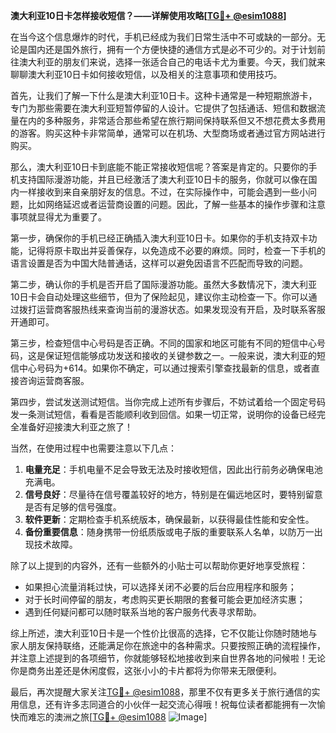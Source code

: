 **澳大利亚10日卡怎样接收短信？——详解使用攻略[[TG💪+ @esim1088](https://t.me/s/esim1088)]**

在当今这个信息爆炸的时代，手机已经成为我们日常生活中不可或缺的一部分。无论是国内还是国外旅行，拥有一个方便快捷的通信方式是必不可少的。对于计划前往澳大利亚的朋友们来说，选择一张适合自己的电话卡尤为重要。今天，我们就来聊聊澳大利亚10日卡如何接收短信，以及相关的注意事项和使用技巧。

首先，让我们了解一下什么是澳大利亚10日卡。这种卡通常是一种短期旅游卡，专门为那些需要在澳大利亚短暂停留的人设计。它提供了包括通话、短信和数据流量在内的多种服务，非常适合那些希望在旅行期间保持联系但又不想花费太多费用的游客。购买这种卡非常简单，通常可以在机场、大型商场或者通过官方网站进行购买。

那么，澳大利亚10日卡到底能不能正常接收短信呢？答案是肯定的。只要你的手机支持国际漫游功能，并且已经激活了澳大利亚10日卡的服务，你就可以像在国内一样接收到来自亲朋好友的信息。不过，在实际操作中，可能会遇到一些小问题，比如网络延迟或者运营商设置的问题。因此，了解一些基本的操作步骤和注意事项就显得尤为重要了。

第一步，确保你的手机已经正确插入澳大利亚10日卡。如果你的手机支持双卡功能，记得将原卡取出并妥善保存，以免造成不必要的麻烦。同时，检查一下手机的语言设置是否为中国大陆普通话，这样可以避免因语言不匹配而导致的问题。

第二步，确认你的手机是否开启了国际漫游功能。虽然大多数情况下，澳大利亚10日卡会自动处理这些细节，但为了保险起见，建议你主动检查一下。你可以通过拨打运营商客服热线来查询当前的漫游状态。如果发现没有开启，及时联系客服开通即可。

第三步，检查短信中心号码是否正确。不同的国家和地区可能有不同的短信中心号码，这是保证短信能够成功发送和接收的关键参数之一。一般来说，澳大利亚的短信中心号码为+614。如果你不确定，可以通过搜索引擎查找最新的信息，或者直接咨询运营商客服。

第四步，尝试发送测试短信。当你完成上述所有步骤后，不妨试着给一个固定号码发一条测试短信，看看是否能顺利收到回信。如果一切正常，说明你的设备已经完全准备好迎接澳大利亚之旅了！

当然，在使用过程中也需要注意以下几点：

1. **电量充足**：手机电量不足会导致无法及时接收短信，因此出行前务必确保电池充满电。
2. **信号良好**：尽量待在信号覆盖较好的地方，特别是在偏远地区时，要特别留意是否有足够的信号强度。
3. **软件更新**：定期检查手机系统版本，确保最新，以获得最佳性能和安全性。
4. **备份重要信息**：随身携带一份纸质版或电子版的重要联系人名单，以防万一出现技术故障。

除了以上提到的内容外，还有一些额外的小贴士可以帮助你更好地享受旅程：

- 如果担心流量消耗过快，可以选择关闭不必要的后台应用程序和服务；
- 对于长时间停留的朋友，考虑购买更长期限的套餐可能会更加经济实惠；
- 遇到任何疑问都可以随时联系当地的客户服务代表寻求帮助。

综上所述，澳大利亚10日卡是一个性价比很高的选择，它不仅能让你随时随地与家人朋友保持联络，还能满足你在旅途中的各种需求。只要按照正确的流程操作，并注意上述提到的各项细节，你就能够轻松地接收到来自世界各地的问候啦！无论你是商务出差还是休闲度假，这张小小的卡片都将为你带来无限便利。

最后，再次提醒大家关注[TG💪+ @esim1088](https://t.me/s/esim1088)，那里不仅有更多关于旅行通信的实用信息，还有许多志同道合的小伙伴一起交流心得哦！祝每位读者都能拥有一次愉快而难忘的澳洲之旅[[TG💪+ @esim1088](https://t.me/s/esim1088) ![Image](https://i.postimg.cc/4NQfJmqS/Snipaste-2025-05-13-00-14-12.png)]